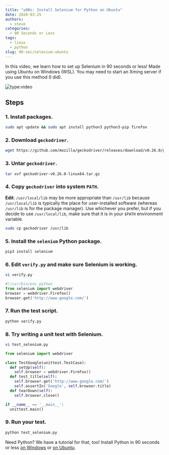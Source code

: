 ```yaml
---
title: "≤90s: Install Selenium for Python on Ubuntu"
date: 2020-03-25
authors:
  - steve
categories:
  - 90 Seconds or Less
tags:
  - linux
  - python
slug: 90-sec/selenium-ubuntu
---
```


In this video, we learn how to set up Selenium in 90 seconds or less! Made using Ubuntu on Windows (WSL). You may need to start an Xming server if you use this method (I did).

<!-- more -->

![type:video](https://www.youtube.com/embed/MTarw_BUR-M)

## Steps

### 1. Install packages.

```bash
sudo apt update && sudo apt install python3 python3-pip firefox
```

### 2. Download `geckodriver`.

```bash
wget https://github.com/mozilla/geckodriver/releases/download/v0.26.0/geckodriver-v0.26.0-linux64.tar.gz
```

### 3. Untar `geckodriver`.

```bash
tar xvf geckodriver-v0.26.0-linux64.tar.gz
```

### 4. Copy `geckodriver` into system `PATH`.

**Edit**: `/usr/local/lib` may be more appropriate than `/usr/lib` because `/usr/local/lib` is typically the place for user-installed software (whereas `/usr/lib` is for the package manager). Use whichever you prefer, but if you decide to use `/usr/local/lib`, make sure that it is in your `$PATH` environment variable.

```bash
sudo cp geckodriver /usr/lib
```

### 5. Install the `selenium` Python package.

```bash
pip3 install selenium
```

### 6. Edit `verify.py` and make sure Selenium is working.

```bash
vi verify.py
```

```python
#!/usr/bin/env python
from selenium import webdriver
browser = webdriver.Firefox() 
browser.get('http://www.google.com/')
```

### 7. Run the test script.

```bash
python verify.py
```

### 8. Try writing a unit test with Selenium.

```bash
vi test_selenium.py
```

```python
from selenium import webdriver

class TestGoogle(unittest.TestCase):
  def setUp(self):
    self.browser = webdriver.FireFox()
  def test_title(self): 
    self.browser.get('http://www.google.com/') 
    self.assertIn('Google', self.browser.title)
  def tearDown(self):
    self.browser.close()

if __name__ == '__main__':
  unittest.main()
```

### 9. Run your test.

```bash
python test_selenium.py
```

Need Python? We have a tutorial for that, too! Install Python in 90 seconds or less [on Windows](./python-windows.md) or [on Ubuntu](./python-ubuntu.md).
